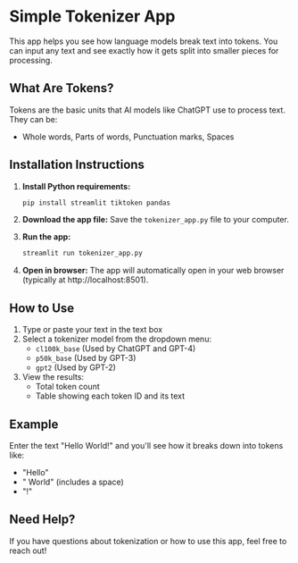 # Simple Tokenizer App

This app helps you see how language models break text into tokens. You can input any text and see exactly how it gets split into smaller pieces for processing.

## What Are Tokens?

Tokens are the basic units that AI models like ChatGPT use to process text. They can be:
- Whole words, Parts of words, Punctuation marks, Spaces

## Installation Instructions

1. **Install Python requirements:**
   ```bash
   pip install streamlit tiktoken pandas
   ```

2. **Download the app file:**
   Save the `tokenizer_app.py` file to your computer.

3. **Run the app:**
   ```bash
   streamlit run tokenizer_app.py
   ```

4. **Open in browser:**
   The app will automatically open in your web browser (typically at http://localhost:8501).

## How to Use

1. Type or paste your text in the text box
2. Select a tokenizer model from the dropdown menu:
   - `cl100k_base` (Used by ChatGPT and GPT-4)
   - `p50k_base` (Used by GPT-3)
   - `gpt2` (Used by GPT-2)
3. View the results:
   - Total token count
   - Table showing each token ID and its text

## Example

Enter the text "Hello World!" and you'll see how it breaks down into tokens like:
- "Hello"
- " World" (includes a space)
- "!"

## Need Help?

If you have questions about tokenization or how to use this app, feel free to reach out!